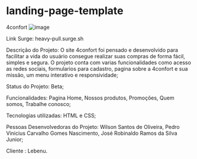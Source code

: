 # landing-page-template
4confort
![image](https://user-images.githubusercontent.com/104767275/172075048-887b53df-f9bd-4ab8-939b-8cd04fad43e2.png)

Link Surge: heavy-pull.surge.sh

Descrição do Projeto:
O site 4confort foi pensado e desenvolvido para facilitar a vida do usuário consegue realizar suas compras de forma fácil, simples e segura.
O projeto conta com varias funcionalidades como acesso as redes sociais, formularios para cadastro, pagina sobre a 4confort e sua missão, um menu interativo e responsividade;

Status do Projeto: Beta;

Funcionalidades: 
Pagina Home, Nossos produtos, Promoções, Quem somos, Trabalhe conosco;

Tecnologias utilizadas:
HTML e CSS;


Pessoas Desenvolvedoras do Projeto:
Wilson Santos de Oliveira, Pedro Vinicius Carvalho Gomes Nascimento, José Robinaldo Ramos da Silva Junior;

Cliente : Lebenu.
